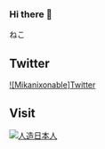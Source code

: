 ### Hi there 👋
ねこ

## Twitter
[![Mikanixonable]Twitter](https://twitter.com/Mikanixonable)

## Visit

[![人造日本人](https://mikanixonable.github.io/banner.png)](https://mikanixonable.github.io/)



<!--
**Mikanixonable/Mikanixonable** is a ✨ _special_ ✨ repository because its `README.md` (this file) appears on your GitHub profile.

Here are some ideas to get you started:

- 🔭 I’m currently working on ...
- 🌱 I’m currently learning ...
- 👯 I’m looking to collaborate on ...
- 🤔 I’m looking for help with ...
- 💬 Ask me about ...
- 📫 How to reach me: ...
- 😄 Pronouns: ...
- ⚡ Fun fact: ...
-->
